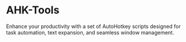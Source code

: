 # AHK-Tools
Enhance your productivity with a set of AutoHotkey scripts designed for task automation, text expansion, and seamless window management.
